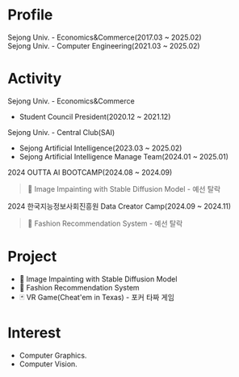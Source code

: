 # Profile
Sejong Univ. - Economics&Commerce(2017.03 ~ 2025.02)<br>
Sejong Univ. - Computer Engineering(2021.03 ~ 2025.02)<br>

# Activity
Sejong Univ. - Economics&Commerce
- Student Council President(2020.12 ~ 2021.12)<br>

Sejong Univ. - Central Club(SAI)
- Sejong Artificial Intelligence(2023.03 ~ 2025.02)<br>
- Sejong Artificial Intelligence Manage Team(2024.01 ~ 2025.01)<br>

2024 OUTTA AI BOOTCAMP(2024.08 ~ 2024.09)<br>
> 🌠 Image Impainting with Stable Diffusion Model - 예선 탈락<br>

2024 한국지능정보사회진흥원 Data Creator Camp(2024.09 ~ 2024.11)<br>
> 🥋 Fashion Recommendation System - 예선 탈락<br>

# Project
- 🌠 Image Impainting with Stable Diffusion Model<br>
- 🥋 Fashion Recommendation System<br>
- 🃏 VR Game(Cheat'em in Texas) - 포커 타짜 게임<br>

# Interest
- Computer Graphics.
- Computer Vision.

<!--
**HammerStrength/HammerStrength** is a ✨ _special_ ✨ repository because its `README.md` (this file) appears on your GitHub profile.

Here are some ideas to get you started:

- 🔭 I’m currently working on ...
- 🌱 I’m currently learning ...
- 👯 I’m looking to collaborate on ...
- 🤔 I’m looking for help with ...
- 💬 Ask me about ...
- 📫 How to reach me: ...
- 😄 Pronouns: ...
- ⚡ Fun fact: ...
-->
